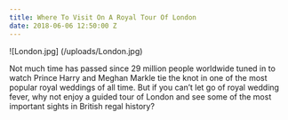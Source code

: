 ```yaml
---
title: Where To Visit On A Royal Tour Of London
date: 2018-06-06 12:50:00 Z
---
```


![London.jpg]
(/uploads/London.jpg)

Not much time has passed since 29 million people worldwide tuned in to watch Prince Harry and Meghan Markle tie the knot in one of the most popular royal weddings of all time. But if you can’t let go of royal wedding fever, why not enjoy a guided tour of London and see some of the most important sights in British regal history?
